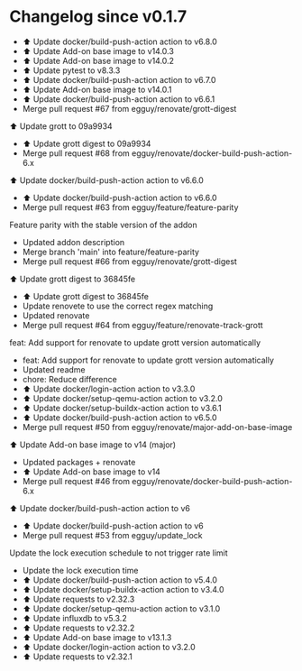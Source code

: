 # Changelog since v0.1.7
- ⬆️ Update docker/build-push-action action to v6.8.0 
- ⬆️ Update Add-on base image to v14.0.3 
- ⬆️ Update Add-on base image to v14.0.2 
- ⬆️ Update pytest to v8.3.3 
- ⬆️ Update docker/build-push-action action to v6.7.0 
- ⬆️ Update Add-on base image to v14.0.1 
- ⬆️ Update docker/build-push-action action to v6.6.1 
- Merge pull request #67 from egguy/renovate/grott-digest

⬆️ Update grott to 09a9934 
- ⬆️ Update grott digest to 09a9934 
- Merge pull request #68 from egguy/renovate/docker-build-push-action-6.x

⬆️ Update docker/build-push-action action to v6.6.0 
- ⬆️ Update docker/build-push-action action to v6.6.0 
- Merge pull request #63 from egguy/feature/feature-parity

Feature parity with the stable version of the addon 
- Updated addon description 
- Merge branch 'main' into feature/feature-parity 
- Merge pull request #66 from egguy/renovate/grott-digest

⬆️ Update grott digest to 36845fe 
- ⬆️ Update grott digest to 36845fe 
- Update renovete to use the correct regex matching 
- Updated renovate 
- Merge pull request #64 from egguy/feature/renovate-track-grott

feat: Add support for renovate to update grott version automatically 
- feat: Add support for renovate to update grott version automatically 
- Updated readme 
- chore: Reduce difference 
- ⬆️ Update docker/login-action action to v3.3.0 
- ⬆️ Update docker/setup-qemu-action action to v3.2.0 
- ⬆️ Update docker/setup-buildx-action action to v3.6.1 
- ⬆️ Update docker/build-push-action action to v6.5.0 
- Merge pull request #50 from egguy/renovate/major-add-on-base-image

⬆️ Update Add-on base image to v14 (major) 
- Updated packages + renovate 
- ⬆️ Update Add-on base image to v14 
- Merge pull request #46 from egguy/renovate/docker-build-push-action-6.x

⬆️ Update docker/build-push-action action to v6 
- ⬆️ Update docker/build-push-action action to v6 
- Merge pull request #53 from egguy/update_lock

Update the lock execution schedule to not trigger rate limit 
- Update the lock execution time 
- ⬆️ Update docker/build-push-action action to v5.4.0 
- ⬆️ Update docker/setup-buildx-action action to v3.4.0 
- ⬆️ Update requests to v2.32.3 
- ⬆️ Update docker/setup-qemu-action action to v3.1.0 
- ⬆️ Update influxdb to v5.3.2 
- ⬆️ Update requests to v2.32.2 
- ⬆️ Update Add-on base image to v13.1.3 
- ⬆️ Update docker/login-action action to v3.2.0 
- ⬆️ Update requests to v2.32.1 
